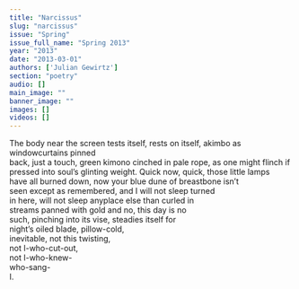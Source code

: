 ```yaml
---
title: "Narcissus"
slug: "narcissus"
issue: "Spring"
issue_full_name: "Spring 2013"
year: "2013"
date: "2013-03-01"
authors: ['Julian Gewirtz']
section: "poetry"
audio: []
main_image: ""
banner_image: ""
images: []
videos: []
---
```

The body near the screen tests itself, rests on itself, akimbo as windowcurtains pinned  
back, just a touch, green kimono cinched in pale rope, as one might flinch if  
pressed into soul’s glinting weight. Quick now, quick, those little lamps  
have all burned down, now your blue dune of breastbone isn’t  
seen except as remembered, and I will not sleep turned  
in here, will not sleep anyplace else than curled in  
streams panned with gold and no, this day is no  
such, pinching into its vise, steadies itself for  
night’s oiled blade, pillow-cold,  
inevitable, not this twisting,  
not I-who-cut-out,  
not I-who-knew-  
who-sang-  
I. 



